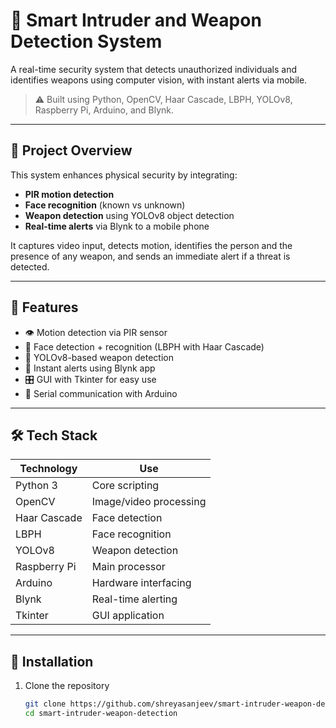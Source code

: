# 🔐 Smart Intruder and Weapon Detection System

A real-time security system that detects unauthorized individuals and identifies weapons using computer vision, with instant alerts via mobile.

> ⚠️ Built using Python, OpenCV, Haar Cascade, LBPH, YOLOv8, Raspberry Pi, Arduino, and Blynk.

---

## 📸 Project Overview

This system enhances physical security by integrating:
- **PIR motion detection**
- **Face recognition** (known vs unknown)
- **Weapon detection** using YOLOv8 object detection
- **Real-time alerts** via Blynk to a mobile phone

It captures video input, detects motion, identifies the person and the presence of any weapon, and sends an immediate alert if a threat is detected.

---

## 🚀 Features

- 👁️ Motion detection via PIR sensor
- 🧠 Face detection + recognition (LBPH with Haar Cascade)
- 🔫 YOLOv8-based weapon detection
- 📱 Instant alerts using Blynk app
- 🎛️ GUI with Tkinter for easy use
- 💬 Serial communication with Arduino

---

## 🛠 Tech Stack

| Technology | Use |
|------------|-----|
| Python 3 | Core scripting |
| OpenCV | Image/video processing |
| Haar Cascade | Face detection |
| LBPH | Face recognition |
| YOLOv8 | Weapon detection |
| Raspberry Pi | Main processor |
| Arduino | Hardware interfacing |
| Blynk | Real-time alerting |
| Tkinter | GUI application |

---

## 🧪 Installation

1. Clone the repository
   ```bash
   git clone https://github.com/shreyasanjeev/smart-intruder-weapon-detection.git
   cd smart-intruder-weapon-detection
